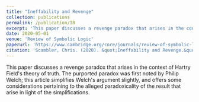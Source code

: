 ```yaml
---
title: "Ineffability and Revenge"
collection: publications
permalink: /publication/IR
excerpt: 'This paper discusses a revenge paradox that arises in the context of Hartry Field's theory of truth. The purported paradox was first noted by Philip Welch; this article simplifies Welch's argument slightly, and offers some considerations pertaining to the alleged paradoxicality of the result that arise in light of the simplifications.'
date: 2020-05-01
venue: 'Review of Symbolic Logic'
paperurl: 'https://www.cambridge.org/core/journals/review-of-symbolic-logic/article/abs/ineffability-and-revenge/21F84612DD48D61C16E2410D2FB6FF89'
citation: 'Scambler, Chris. (2020). &quot;Ineffability and Revenge.&quot; <i>Review of Symbolic Logic</i>. 13(4), 797-809.'
---
```

This paper discusses a revenge paradox that arises in the context of Hartry Field's theory of truth. The purported paradox was first noted by Philip Welch; this article simplifies Welch's argument slightly, and offers some considerations pertaining to the alleged paradoxicality of the result that arise in light of the simplifications.
